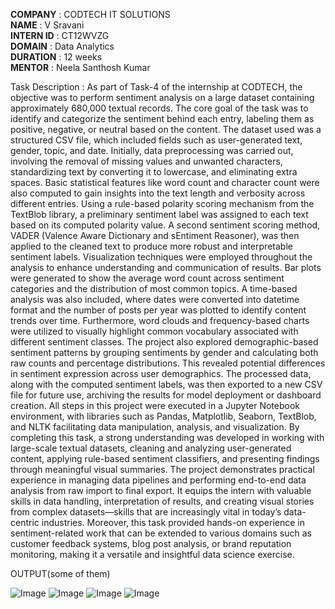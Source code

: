 **COMPANY** : CODTECH IT SOLUTIONS  
**NAME** : V Sravani  
**INTERN ID** : CT12WVZG  
**DOMAIN** : Data Analytics   
**DURATION** : 12 weeks  
**MENTOR** : Neela Santhosh Kumar 


Task Description : 
As part of Task-4 of the internship at CODTECH, the objective was to perform sentiment analysis on a large dataset containing approximately 680,000 textual records. The core goal of the task was to identify and categorize the sentiment behind each entry, labeling them as positive, negative, or neutral based on the content. The dataset used was a structured CSV file, which included fields such as user-generated text, gender, topic, and date. Initially, data preprocessing was carried out, involving the removal of missing values and unwanted characters, standardizing text by converting it to lowercase, and eliminating extra spaces. Basic statistical features like word count and character count were also computed to gain insights into the text length and verbosity across different entries. Using a rule-based polarity scoring mechanism from the TextBlob library, a preliminary sentiment label was assigned to each text based on its computed polarity value. A second sentiment scoring method, VADER (Valence Aware Dictionary and sEntiment Reasoner), was then applied to the cleaned text to produce more robust and interpretable sentiment labels. Visualization techniques were employed throughout the analysis to enhance understanding and communication of results. Bar plots were generated to show the average word count across sentiment categories and the distribution of most common topics. A time-based analysis was also included, where dates were converted into datetime format and the number of posts per year was plotted to identify content trends over time. Furthermore, word clouds and frequency-based charts were utilized to visually highlight common vocabulary associated with different sentiment classes. The project also explored demographic-based sentiment patterns by grouping sentiments by gender and calculating both raw counts and percentage distributions. This revealed potential differences in sentiment expression across user demographics. The processed data, along with the computed sentiment labels, was then exported to a new CSV file for future use, archiving the results for model deployment or dashboard creation. All steps in this project were executed in a Jupyter Notebook environment, with libraries such as Pandas, Matplotlib, Seaborn, TextBlob, and NLTK facilitating data manipulation, analysis, and visualization. By completing this task, a strong understanding was developed in working with large-scale textual datasets, cleaning and analyzing user-generated content, applying rule-based sentiment classifiers, and presenting findings through meaningful visual summaries. The project demonstrates practical experience in managing data pipelines and performing end-to-end data analysis from raw import to final export. It equips the intern with valuable skills in data handling, interpretation of results, and creating visual stories from complex datasets—skills that are increasingly vital in today’s data-centric industries. Moreover, this task provided hands-on experience in sentiment-related work that can be extended to various domains such as customer feedback systems, blog post analysis, or brand reputation monitoring, making it a versatile and insightful data science exercise.

OUTPUT(some of them)

![Image](https://github.com/user-attachments/assets/01802401-11d9-4b0a-9a04-1d6271cc96c5)
![Image](https://github.com/user-attachments/assets/09a3e895-7662-4e7f-a49a-61a5c990abf7)
![Image](https://github.com/user-attachments/assets/079c57f0-f96f-4ecb-888a-842b63d7874a)
![Image](https://github.com/user-attachments/assets/1c10dc4a-5dc5-42b5-a31b-b4fb58c4b934)
